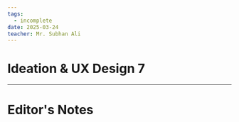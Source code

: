 ```yaml
---
tags:
  - incomplete
date: 2025-03-24
teacher: Mr. Subhan Ali
---
```

# Ideation & UX Design 7


----------------------------------------------------------------
# Editor's Notes